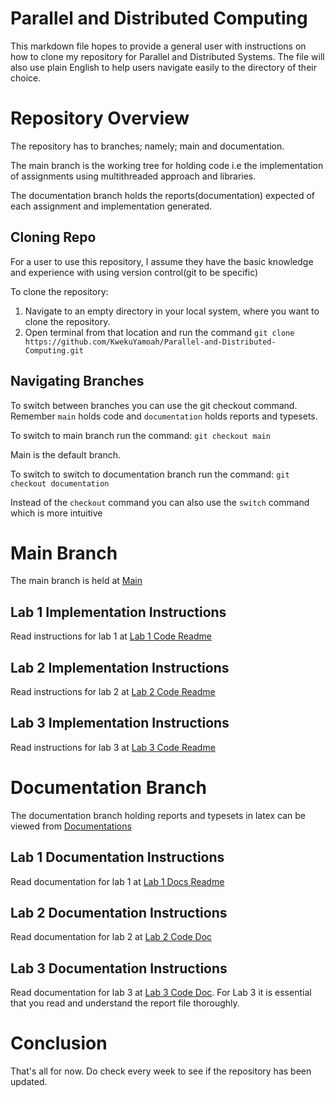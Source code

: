 # Parallel and Distributed Computing
This markdown file hopes to provide a general user with instructions on how to clone my repository for Parallel and Distributed Systems. The file will also use plain English to help users navigate easily to the directory of their choice.

# Repository Overview
The repository has to branches; namely; main and documentation. 

The main branch is the working tree for holding code i.e the implementation of assignments using multithreaded approach and libraries.

The documentation branch holds the reports(documentation) expected of each assignment and implementation generated.

## Cloning Repo
For a user to use this repository, I assume they have the basic knowledge and experience with using version control(git to be specific)

To clone the repository:
1. Navigate to an empty directory in your local system, where you want to clone the repository.
2. Open terminal from that location and run the command `git clone https://github.com/KwekuYamoah/Parallel-and-Distributed-Computing.git `

## Navigating Branches
To switch between branches you can use the git checkout command. Remember `main` holds code and `documentation` holds reports and typesets.

To switch to main branch run the command: `git checkout main`

Main is the default branch.

To switch to switch to documentation branch run the command: `git checkout documentation`

Instead of the `checkout` command you can also use the `switch` command which is more intuitive

# Main Branch
The main branch is held at [Main](https://github.com/KwekuYamoah/Parallel-and-Distributed-Computing)

## Lab 1 Implementation Instructions
Read instructions for lab 1 at [Lab 1 Code Readme](https://github.com/KwekuYamoah/Parallel-and-Distributed-Computing#lab-1-code-files)
## Lab 2 Implementation Instructions
Read instructions for lab 2 at [Lab 2 Code Readme](https://github.com/KwekuYamoah/Parallel-and-Distributed-Computing#lab-2-code-files)

## Lab 3 Implementation Instructions
Read instructions for lab 3 at [Lab 3 Code Readme](https://github.com/KwekuYamoah/Parallel-and-Distributed-Computing#lab-3-code-files)


# Documentation Branch
The documentation branch holding reports and typesets in latex can be viewed from [Documentations](https://github.com/KwekuYamoah/Parallel-and-Distributed-Computing/tree/documentation) 

## Lab 1 Documentation Instructions
Read documentation for lab 1 at [Lab 1 Docs Readme](https://github.com/KwekuYamoah/Parallel-and-Distributed-Computing/blob/documentation/README.md#lab-1-report)
## Lab 2 Documentation Instructions
Read documentation for lab 2 at [Lab 2 Code Doc](https://github.com/KwekuYamoah/Parallel-and-Distributed-Computing/blob/documentation/README.md#lab-2-report)

## Lab 3 Documentation Instructions
Read documentation for lab 3 at [Lab 3 Code Doc](https://github.com/KwekuYamoah/Parallel-and-Distributed-Computing/blob/documentation/README.md#lab-3-report). For Lab 3 it is essential that you read and understand the report file thoroughly.


# Conclusion
That's all for now. Do check every week to see if the repository has been updated.